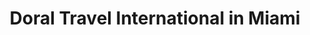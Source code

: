 ---
title: "Doral Travel International in Miami"
url: /miami/doral-travel-international-in-miami/
shop: Reisebüro
---